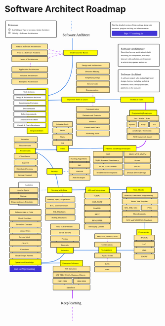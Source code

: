 # Software Architect Roadmap

<link href="style/main.css" rel="stylesheet">

<svg xmlns="http://www.w3.org/2000/svg" xmlns:xlink="http://www.w3.org/1999/xlink" viewBox="139 164 1385 2693" style="font-family: balsamiq"><path d="M742 2422Q742 2532.963733567918 742 2643.9274671358357" fill="none" stroke="rgb(153,0,255)" stroke-width="4" stroke-linecap="round" stroke-linejoin="round" stroke-dasharray="undefined"></path><path d="M429.38186770021423 2332.0281889433218Q515.284245485774 2330.642518100585 710 2328" fill="none" stroke="rgb(43,120,228)" stroke-width="4" stroke-linecap="round" stroke-linejoin="round" stroke-dasharray="undefined"></path><path d="M406.28014891204555 2313.7576048079814Q615.1961485554714 2357.2630872163213 682.3624122654047 2221.207300615662" fill="none" stroke="rgb(43,120,228)" stroke-width="4" stroke-linecap="round" stroke-linejoin="round" stroke-dasharray="undefined"></path><path d="M1054 2098Q1054 2231 1054 2364" fill="none" stroke="rgb(153,0,255)" stroke-width="4" stroke-linecap="round" stroke-linejoin="round" stroke-dasharray="0.8 12"></path><path d="M671.3818677002142 2215.0281889433218Q876.9842119232909 2214.6631107745243 1343.0079241118087 2215.0281889433218" fill="none" stroke="rgb(43,120,228)" stroke-width="4" stroke-linecap="round" stroke-linejoin="round" stroke-dasharray="undefined"></path><path d="M1380.7545731933146 1905.9693748011402Q1378.6521099691429 1991.9889387781457 1380.7545731933146 2183.8855680534584" fill="none" stroke="rgb(43,120,228)" stroke-width="4" stroke-linecap="round" stroke-linejoin="round" stroke-dasharray="undefined"></path><path d="M1043.7545731933146 1673.9693748011402Q1113.7832056095076 1675.6992074923985 1270.0079241118087 1674.028188943322" fill="none" stroke="rgb(43,120,228)" stroke-width="4" stroke-linecap="round" stroke-linejoin="round" stroke-dasharray="undefined"></path><rect x="1224.35" y="1652.35" width="219.3" height="299.3" rx="2" fill="rgb(255,255,255)" fill-opacity="1" stroke="rgb(0,0,0)" stroke-width="2.7"></rect><g class="clickable-group" data-group-id="111-web-and-mobile"><rect x="1224.35" y="1652.35" width="219.3" height="52.3" rx="2" fill="rgb(255,255,0)" fill-opacity="1" stroke="rgb(0,0,0)" stroke-width="2.7"></rect><text x="1284" y="1683" fill="rgb(0,0,0)" font-style="normal" font-weight="normal" font-size="18px"><tspan>Web, Mobile</tspan></text></g><g class="clickable-group done" data-group-id="101-web-and-mobile:react-vue-angular"><rect x="1184.35" y="1756.35" width="318.3" height="47.3" rx="2" fill="rgb(255,229,153)" fill-opacity="1" stroke="rgb(0,0,0)" stroke-width="2.7"></rect><text x="1265" y="1786.5" fill="rgb(0,0,0)" font-style="normal" font-weight="normal" font-size="18px"><tspan>React, Vue, Angular</tspan></text></g><g class="clickable-group" data-group-id="102-web-and-mobile:spa-ssr-ssg"><rect x="1184.35" y="1812.35" width="160.3" height="47.3" rx="2" fill="rgb(255,229,153)" fill-opacity="1" stroke="rgb(0,0,0)" stroke-width="2.7"></rect><text x="1205" y="1843" fill="rgb(0,0,0)" font-style="normal" font-weight="normal" font-size="18px"><tspan>SPA, SSR, SSG</tspan></text></g><g class="clickable-group" data-group-id="103-web-and-mobile:pwa"><rect x="1354.35" y="1812.35" width="148.3" height="47.3" rx="2" fill="rgb(255,229,153)" fill-opacity="1" stroke="rgb(0,0,0)" stroke-width="2.7"></rect><text x="1410" y="1843" fill="rgb(0,0,0)" font-style="normal" font-weight="normal" font-size="18px"><tspan>PWA</tspan></text></g><g class="clickable-group" data-group-id="104-web-and-mobile:microfrontends"><rect x="1184.35" y="1867.35" width="318.3" height="47.3" rx="2" fill="rgb(255,229,153)" fill-opacity="1" stroke="rgb(0,0,0)" stroke-width="2.7"></rect><text x="1282" y="1897.5" fill="rgb(0,0,0)" font-style="normal" font-weight="normal" font-size="18px"><tspan>Microfrontends</tspan></text></g><g class="clickable-group" data-group-id="105-web-and-mobile:w3c-and-whatwg-standards"><rect x="1184.35" y="1921.35" width="318.3" height="47.3" rx="2" fill="rgb(255,229,153)" fill-opacity="1" stroke="rgb(0,0,0)" stroke-width="2.7"></rect><text x="1221" y="1952" fill="rgb(0,0,0)" font-style="normal" font-weight="normal" font-size="18px"><tspan>W3C and WHATWG Standards</tspan></text></g><g class="clickable-group" data-group-id="100-web-and-mobile:reactive-functional-programming"><rect x="1184.35" y="1701.35" width="318.3" height="47.3" rx="2" fill="rgb(255,229,153)" fill-opacity="1" stroke="rgb(0,0,0)" stroke-width="2.7"></rect><text x="1205" y="1732" fill="rgb(0,0,0)" font-style="normal" font-weight="normal" font-size="18px"><tspan>Reactive, Functional Programming</tspan></text></g><path d="M694.0932204121098 1677.581704806792Q748.7021345143104 1678.2633508766066 870.4748156619451 1675.4729364269176" fill="none" stroke="rgb(43,120,228)" stroke-width="4" stroke-linecap="round" stroke-linejoin="round" stroke-dasharray="undefined"></path><rect x="859.35" y="1663.35" width="211.3" height="353.3" rx="2" fill="rgb(255,255,255)" fill-opacity="1" stroke="rgb(0,0,0)" stroke-width="2.7"></rect><g class="clickable-group" data-group-id="110-apis-and-integrations"><rect x="859.35" y="1651.35" width="211.3" height="54.3" rx="2" fill="rgb(255,255,0)" fill-opacity="1" stroke="rgb(0,0,0)" stroke-width="2.7"></rect><text x="877" y="1686" fill="rgb(0,0,0)" font-style="normal" font-weight="normal" font-size="18px"><tspan>APIs and Integrations</tspan></text></g><g class="clickable-group" data-group-id="102-apis-and-integrations:graphql"><rect x="846.35" y="1814.35" width="237.3" height="47.3" rx="2" fill="rgb(255,229,153)" fill-opacity="1" stroke="rgb(0,0,0)" stroke-width="2.7"></rect><text x="927" y="1845" fill="rgb(0,0,0)" font-style="normal" font-weight="normal" font-size="18px"><tspan>GraphQL</tspan></text></g><g class="clickable-group done" data-group-id="103-apis-and-integrations:rest"><rect x="846.35" y="1869.35" width="237.3" height="47.3" rx="2" fill="rgb(255,229,153)" fill-opacity="1" stroke="rgb(0,0,0)" stroke-width="2.7"></rect><text x="941" y="1899.5" fill="rgb(0,0,0)" font-style="normal" font-weight="normal" font-size="18px"><tspan>REST</tspan></text></g><g class="clickable-group" data-group-id="104-apis-and-integrations:bpm-bpel"><rect x="846.35" y="1924.35" width="237.3" height="47.3" rx="2" fill="rgb(255,229,153)" fill-opacity="1" stroke="rgb(0,0,0)" stroke-width="2.7"></rect><text x="918" y="1955" fill="rgb(0,0,0)" font-style="normal" font-weight="normal" font-size="18px"><tspan>BPM, BPEL</tspan></text></g><g class="clickable-group" data-group-id="101-apis-and-integrations:esb-soap"><rect x="846.35" y="1759.35" width="237.3" height="47.3" rx="2" fill="rgb(255,229,153)" fill-opacity="1" stroke="rgb(0,0,0)" stroke-width="2.7"></rect><text x="920" y="1790" fill="rgb(0,0,0)" font-style="normal" font-weight="normal" font-size="18px"><tspan>ESB, SOAP</tspan></text></g><g class="clickable-group done" data-group-id="100-apis-and-integrations:grpc"><rect x="846.35" y="1704.35" width="237.3" height="47.3" rx="2" fill="rgb(255,229,153)" fill-opacity="1" stroke="rgb(0,0,0)" stroke-width="2.7"></rect><text x="939" y="1735" fill="rgb(0,0,0)" font-style="normal" font-weight="normal" font-size="18px"><tspan>GRPC</tspan></text></g><g class="clickable-group done" data-group-id="105-apis-and-integrations:messaging-queues"><rect x="846.35" y="1980.35" width="237.3" height="47.3" rx="2" fill="rgb(255,229,153)" fill-opacity="1" stroke="rgb(0,0,0)" stroke-width="2.7"></rect><text x="885" y="2011" fill="rgb(0,0,0)" font-style="normal" font-weight="normal" font-size="18px"><tspan>Messaging Queues</tspan></text></g><path d="M582.0932204121098 1513.581704806792Q636.7021345143104 1514.2633508766066 758.4748156619451 1511.4729364269176" fill="none" stroke="rgb(43,120,228)" stroke-width="4" stroke-linecap="round" stroke-linejoin="round" stroke-dasharray="0.8 12"></path><path d="M1408 1150Q1415.2085557137132 1299.9296582413178 1288 1306" fill="none" stroke="rgb(153,0,255)" stroke-width="4" stroke-linecap="round" stroke-linejoin="round" stroke-dasharray="undefined"></path><rect x="1250.35" y="966.35" width="243.3" height="239.3" rx="2" fill="rgb(255,255,255)" fill-opacity="1" stroke="rgb(0,0,0)" stroke-width="2.7"></rect><path d="M387.09322041210976 1679.581704806792Q441.70213451431044 1680.2633508766066 563.4748156619451 1677.4729364269176" fill="none" stroke="rgb(43,120,228)" stroke-width="4" stroke-linecap="round" stroke-linejoin="round" stroke-dasharray="0.8 12"></path><path d="M398.09322041210976 1318.581704806792Q472.49265591513966 1320.7098535960308 638.4909788089725 1319.581704806792" fill="none" stroke="rgb(43,120,228)" stroke-width="4" stroke-linecap="round" stroke-linejoin="round" stroke-dasharray="undefined"></path><path d="M651 1677Q651 1739.5 651 1802" fill="none" stroke="rgb(153,0,255)" stroke-width="4" stroke-linecap="round" stroke-linejoin="round" stroke-dasharray="0.8 12"></path><path d="M402 1335Q597.9538120115807 1406.755495722054 619.0715143495341 1685.1126620594318" fill="none" stroke="rgb(43,120,228)" stroke-width="4" stroke-linecap="round" stroke-linejoin="round" stroke-dasharray="undefined"></path><path d="M682.6084088407856 1310.165286547757Q796.5946436467461 1308.3881800177705 1047.2100535168784 1304.975738430839" fill="none" stroke="rgb(43,120,228)" stroke-width="4" stroke-linecap="round" stroke-linejoin="round" stroke-dasharray="undefined"></path><path d="M1390 876Q1390 945.2150389265325 1390 1014.4300778530652" fill="none" stroke="rgb(153,0,255)" stroke-width="4" stroke-linecap="round" stroke-linejoin="round" stroke-dasharray="undefined"></path><path d="M947.3057619734931 873.3630596102762Q1112.8946654676631 875.2585066592922 1263.3445500205862 873.3630596102762" fill="none" stroke="rgb(43,120,228)" stroke-width="4" stroke-linecap="round" stroke-linejoin="round" stroke-dasharray="undefined"></path><path d="M924 770Q924 866.6166149251292 924 963.2332298502583" fill="none" stroke="rgb(153,0,255)" stroke-width="4" stroke-linecap="round" stroke-linejoin="round" stroke-dasharray="0.8 12"></path><path d="M367 509Q367.9159783798301 554.6537794232827 367 596.2001050528751" fill="none" stroke="rgb(153,0,255)" stroke-width="4" stroke-linecap="round" stroke-linejoin="round" stroke-dasharray="0.8 12"></path><path d="M676.6640266399708 467.913490598686Q571.305448228583 471.3633521406471 504.9526539432053 517.9959743019092" fill="none" stroke="rgb(153,0,255)" stroke-width="4" stroke-linecap="round" stroke-linejoin="round" stroke-dasharray="0.8 12"></path><path d="M744.5375022929974 327.1037923676955Q744.5717142554299 367.83178891965775 744.6413600360961 450.7423533290094" fill="none" stroke="rgb(43,120,228)" stroke-width="4" stroke-linecap="round" stroke-linejoin="round" stroke-dasharray="undefined"></path><path d="M506.367085308367 878.3630596102762Q678.097700881039 876.7503493525721 834.0496215380278 871.5341968799528" fill="none" stroke="rgb(43,120,228)" stroke-width="4" stroke-linecap="round" stroke-linejoin="round" stroke-dasharray="undefined"></path><path d="M742.4867195070642 455.03513764642855Q765.5859447421124 807.7777430198718 497.7980134141734 841.385726214151" fill="none" stroke="rgb(43,120,228)" stroke-width="4" stroke-linecap="round" stroke-linejoin="round" stroke-dasharray="undefined"></path><path d="M677.1865321496182 449.5556221830552Q585.4646408657449 450.0968061156219 509.5556221830552 415.26748150807646" fill="none" stroke="rgb(153,0,255)" stroke-width="4" stroke-linecap="round" stroke-linejoin="round" stroke-dasharray="0.8 12"></path><path d="M681 458Q585.2560991538837 459.9209656743318 498.12624195806234 458" fill="none" stroke="rgb(153,0,255)" stroke-width="4" stroke-linecap="round" stroke-linejoin="round" stroke-dasharray="0.8 12"></path><text x="654" y="307" fill="rgb(0,0,0)" font-style="normal" font-weight="normal" font-size="32px"><tspan>Software Architect</tspan></text><rect x="1080.35" y="180.35" width="437.3" height="138.3" rx="2" fill="rgb(255,255,255)" fill-opacity="1" stroke="rgb(0,0,0)" stroke-width="2.7"></rect><text x="1093" y="214.5" fill="rgb(0,0,0)" font-style="normal" font-weight="normal" font-size="17px"><tspan>Find the detailed version of this roadmap along with</tspan></text><text x="1093" y="242.5" fill="rgb(0,0,0)" font-style="normal" font-weight="normal" font-size="17px"><tspan>resources, progress tracking and other resources.</tspan></text><g class="clickable-group" data-group-id="ext_link:roadmap.sh"><rect x="1095.35" y="261.35" width="400.3" height="42.3" rx="2" fill="rgb(65,53,214)" fill-opacity="1" stroke="rgb(65,53,214)" stroke-width="2.7"></rect><g><text x="1276" y="289.5" fill="rgb(255,255,255)" font-style="normal" font-weight="normal" font-size="20px"><tspan>roadmap.sh</tspan></text><text x="1201" y="289.5" fill="rgb(255,255,255)" font-style="normal" font-weight="normal" font-size="20px"><tspan>https</tspan></text><text x="1248" y="287.5" fill="rgb(255,255,255)" font-style="normal" font-weight="bold" font-size="20px"><tspan>:</tspan></text><text x="1255" y="290.5" fill="rgb(255,255,255)" font-style="normal" font-weight="normal" font-size="20px"><tspan>/</tspan></text><text x="1263" y="290.5" fill="rgb(255,255,255)" font-style="normal" font-weight="normal" font-size="20px"><tspan>/</tspan></text></g></g><rect x="145.35" y="170.35" width="454.3" height="148.3" rx="2" fill="rgb(255,255,255)" fill-opacity="1" stroke="rgb(0,0,0)" stroke-width="2.7"></rect><g class="clickable-group" data-group-id="100-software-architect-basics"><rect x="663.35" y="431.35" width="300.3" height="47.3" rx="2" fill="rgb(255,255,0)" fill-opacity="1" stroke="rgb(0,0,0)" stroke-width="2.7"></rect><text x="721" y="461.5" fill="rgb(0,0,0)" font-style="normal" font-weight="normal" font-size="18px"><tspan>Understand the Basics</tspan></text></g><g class="clickable-group" data-group-id="100-software-architect-basics:what-is-software-architecture"><rect x="201.35" y="376.35" width="319.3" height="47.3" rx="2" fill="rgb(255,229,153)" fill-opacity="1" stroke="rgb(0,0,0)" stroke-width="2.7"></rect><text x="241" y="407" fill="rgb(0,0,0)" font-style="normal" font-weight="normal" font-size="18px"><tspan>What is Software Architecture</tspan></text></g><g class="clickable-group" data-group-id="101-software-architect-basics:what-is-software-architect"><rect x="201.35" y="431.35" width="319.3" height="47.3" rx="2" fill="rgb(255,229,153)" fill-opacity="1" stroke="rgb(0,0,0)" stroke-width="2.7"></rect><text x="247" y="462" fill="rgb(0,0,0)" font-style="normal" font-weight="normal" font-size="18px"><tspan>What is a Software Architect</tspan></text></g><text x="170" y="215.5" fill="rgb(0,0,0)" font-style="normal" font-weight="normal" font-size="20px"><tspan>References</tspan></text><rect x="1148.35" y="378.35" width="367.3" height="198.3" rx="2" fill="rgb(255,255,255)" fill-opacity="1" stroke="rgb(0,0,0)" stroke-width="2.7"></rect><text x="1173" y="426.5" fill="rgb(0,0,0)" font-style="normal" font-weight="normal" font-size="24px"><tspan>Software Architecture</tspan></text><text x="1173" y="456.5" fill="rgb(0,0,0)" font-style="normal" font-weight="normal" font-size="18px"><tspan>Describes how an application is built</tspan></text><text x="1173" y="486.5" fill="rgb(0,0,0)" font-style="normal" font-weight="normal" font-size="18px"><tspan>including its components, how they</tspan></text><text x="1173" y="516.5" fill="rgb(0,0,0)" font-style="normal" font-weight="normal" font-size="18px"><tspan>interact with eachother, environment</tspan></text><text x="1173" y="546.5" fill="rgb(0,0,0)" font-style="normal" font-weight="normal" font-size="18px"><tspan> in which they operate and so on.</tspan></text><rect x="1148.35" y="606.35" width="369.3" height="198.3" rx="2" fill="rgb(255,255,255)" fill-opacity="1" stroke="rgb(0,0,0)" stroke-width="2.7"></rect><text x="1173" y="655.5" fill="rgb(0,0,0)" font-style="normal" font-weight="normal" font-size="24px"><tspan>Software Architect</tspan></text><text x="1173" y="685.5" fill="rgb(0,0,0)" font-style="normal" font-weight="normal" font-size="18px"><tspan>A software expert who makes high level</tspan></text><text x="1173" y="714.5" fill="rgb(0,0,0)" font-style="normal" font-weight="normal" font-size="18px"><tspan>design choices, including technical </tspan></text><text x="1173" y="743.5" fill="rgb(0,0,0)" font-style="normal" font-weight="normal" font-size="18px"><tspan>standards, tools, design principles,</tspan></text><text x="1173" y="773.5" fill="rgb(0,0,0)" font-style="normal" font-weight="normal" font-size="18px"><tspan> platforms to be used, etc</tspan></text><g class="clickable-group" data-group-id="101-architect-responsibilities"><rect x="338.35" y="769.35" width="187.3" height="407.3" rx="2" fill="rgb(255,255,0)" fill-opacity="1" stroke="rgb(0,0,0)" stroke-width="2.7"></rect><text x="367" y="1156.5" fill="rgb(0,0,0)" font-style="normal" font-weight="normal" font-size="18px"><tspan>Responsibilities</tspan></text><rect x="220.35" y="783.35" width="285.3" height="42.3" rx="2" fill="rgb(255,255,255)" fill-opacity="1" stroke="rgb(0,0,0)" stroke-width="2.7"></rect><text x="305" y="810.5" fill="rgb(0,0,0)" font-style="normal" font-weight="normal" font-size="17px"><tspan>Tech decisions</tspan></text><rect x="220.35" y="832.35" width="285.3" height="42.3" rx="2" fill="rgb(255,255,255)" fill-opacity="1" stroke="rgb(0,0,0)" stroke-width="2.7"></rect><text x="240" y="860" fill="rgb(0,0,0)" font-style="normal" font-weight="normal" font-size="17px"><tspan>Design &amp; Architecture decisions</tspan></text><rect x="220.35" y="882.35" width="285.3" height="42.3" rx="2" fill="rgb(255,255,255)" fill-opacity="1" stroke="rgb(0,0,0)" stroke-width="2.7"></rect><text x="268" y="909.5" fill="rgb(0,0,0)" font-style="normal" font-weight="normal" font-size="17px"><tspan>Requirements Elicitation</tspan></text><rect x="220.35" y="931.35" width="285.3" height="42.3" rx="2" fill="rgb(255,255,255)" fill-opacity="1" stroke="rgb(0,0,0)" stroke-width="2.7"></rect><text x="304" y="958.5" fill="rgb(0,0,0)" font-style="normal" font-weight="normal" font-size="17px"><tspan>Documentation</tspan></text><rect x="220.35" y="981.35" width="285.3" height="42.3" rx="2" fill="rgb(255,255,255)" fill-opacity="1" stroke="rgb(0,0,0)" stroke-width="2.7"></rect><text x="285" y="1008.5" fill="rgb(0,0,0)" font-style="normal" font-weight="normal" font-size="17px"><tspan>Enforcing standards</tspan></text><rect x="220.35" y="1030.35" width="285.3" height="42.3" rx="2" fill="rgb(255,255,255)" fill-opacity="1" stroke="rgb(0,0,0)" stroke-width="2.7"></rect><text x="273" y="1057.5" fill="rgb(0,0,0)" font-style="normal" font-weight="normal" font-size="17px"><tspan>Collaborate with Others</tspan></text><rect x="220.35" y="1080.35" width="285.3" height="42.3" rx="2" fill="rgb(255,255,255)" fill-opacity="1" stroke="rgb(0,0,0)" stroke-width="2.7"></rect><text x="252" y="1107.5" fill="rgb(0,0,0)" font-style="normal" font-weight="normal" font-size="17px"><tspan>Consult &amp; Coach Developers</tspan></text></g><g class="clickable-group" data-group-id="102-important-skills"><rect x="646.35" y="850.35" width="296.3" height="47.3" rx="2" fill="rgb(255,255,0)" fill-opacity="1" stroke="rgb(0,0,0)" stroke-width="2.7"></rect><text x="696" y="879.5" fill="rgb(0,0,0)" font-style="normal" font-weight="normal" font-size="18px"><tspan>Important Skills to Learn</tspan></text></g><g class="clickable-group" data-group-id="100-important-skills:design-and-architecture"><rect x="776.35" y="543.35" width="296.3" height="47.3" rx="2" fill="rgb(255,229,153)" fill-opacity="1" stroke="rgb(0,0,0)" stroke-width="2.7"></rect><text x="826" y="573.5" fill="rgb(0,0,0)" font-style="normal" font-weight="normal" font-size="18px"><tspan>Design and Architecture</tspan></text></g><g class="clickable-group" data-group-id="101-important-skills:decision-making"><rect x="776.35" y="598.35" width="296.3" height="47.3" rx="2" fill="rgb(255,229,153)" fill-opacity="1" stroke="rgb(0,0,0)" stroke-width="2.7"></rect><text x="857" y="628.5" fill="rgb(0,0,0)" font-style="normal" font-weight="normal" font-size="18px"><tspan>Decision Making</tspan></text></g><g class="clickable-group" data-group-id="102-important-skills:simplifying-things"><rect x="776.35" y="653.35" width="296.3" height="47.3" rx="2" fill="rgb(255,229,153)" fill-opacity="1" stroke="rgb(0,0,0)" stroke-width="2.7"></rect><text x="854" y="683.5" fill="rgb(0,0,0)" font-style="normal" font-weight="normal" font-size="18px"><tspan>Simplifying things</tspan></text></g><g class="clickable-group done" data-group-id="103-important-skills:how-to-code"><rect x="776.35" y="708.35" width="296.3" height="47.3" rx="2" fill="rgb(255,229,153)" fill-opacity="1" stroke="rgb(0,0,0)" stroke-width="2.7"></rect><text x="872" y="738.5" fill="rgb(0,0,0)" font-style="normal" font-weight="normal" font-size="18px"><tspan>How to Code</tspan></text></g><g class="clickable-group" data-group-id="104-important-skills:documentation"><rect x="776.35" y="763.35" width="296.3" height="47.3" rx="2" fill="rgb(255,229,153)" fill-opacity="1" stroke="rgb(0,0,0)" stroke-width="2.7"></rect><text x="862" y="793.5" fill="rgb(0,0,0)" font-style="normal" font-weight="normal" font-size="18px"><tspan>Documentation</tspan></text></g><g class="clickable-group" data-group-id="105-important-skills:communication"><rect x="776.35" y="933.35" width="296.3" height="47.3" rx="2" fill="rgb(255,229,153)" fill-opacity="1" stroke="rgb(0,0,0)" stroke-width="2.7"></rect><text x="861" y="963.5" fill="rgb(0,0,0)" font-style="normal" font-weight="normal" font-size="18px"><tspan>Communication</tspan></text></g><g class="clickable-group" data-group-id="106-important-skills:estimate-and-evaluate"><rect x="776.35" y="988.35" width="296.3" height="47.3" rx="2" fill="rgb(255,229,153)" fill-opacity="1" stroke="rgb(0,0,0)" stroke-width="2.7"></rect><text x="833" y="1018.5" fill="rgb(0,0,0)" font-style="normal" font-weight="normal" font-size="18px"><tspan>Estimate and Evaluate</tspan></text></g><g class="clickable-group" data-group-id="107-important-skills:balance"><rect x="776.35" y="1042.35" width="296.3" height="47.3" rx="2" fill="rgb(255,229,153)" fill-opacity="1" stroke="rgb(0,0,0)" stroke-width="2.7"></rect><text x="891" y="1072.5" fill="rgb(0,0,0)" font-style="normal" font-weight="normal" font-size="18px"><tspan>Balance</tspan></text></g><g class="clickable-group" data-group-id="108-important-skills:consult-and-coach"><rect x="776.35" y="1096.35" width="296.3" height="47.3" rx="2" fill="rgb(255,229,153)" fill-opacity="1" stroke="rgb(0,0,0)" stroke-width="2.7"></rect><text x="847" y="1126.5" fill="rgb(0,0,0)" font-style="normal" font-weight="normal" font-size="18px"><tspan>Consult and Coach</tspan></text></g><g class="clickable-group" data-group-id="109-important-skills:marketing-skills"><rect x="776.35" y="1151.35" width="296.3" height="47.3" rx="2" fill="rgb(255,229,153)" fill-opacity="1" stroke="rgb(0,0,0)" stroke-width="2.7"></rect><text x="861" y="1181.5" fill="rgb(0,0,0)" font-style="normal" font-weight="normal" font-size="18px"><tspan>Marketing Skills</tspan></text></g><g class="clickable-group" data-group-id="102-software-architect-basics:levels-of-architecture"><rect x="202.35" y="488.35" width="319.3" height="47.3" rx="2" fill="rgb(255,229,153)" fill-opacity="1" stroke="rgb(0,0,0)" stroke-width="2.7"></rect><text x="273" y="518.5" fill="rgb(0,0,0)" font-style="normal" font-weight="normal" font-size="18px"><tspan>Levels of Architecture</tspan></text></g><g class="clickable-group" data-group-id="100-software-architect-basics:levels-of-architecture:application-architecture"><rect x="202.35" y="578.35" width="319.3" height="47.3" rx="2" fill="rgb(255,229,153)" fill-opacity="1" stroke="rgb(0,0,0)" stroke-width="2.7"></rect><text x="265" y="608.5" fill="rgb(0,0,0)" font-style="normal" font-weight="normal" font-size="18px"><tspan>Application Architecture</tspan></text></g><g class="clickable-group" data-group-id="101-software-architect-basics:levels-of-architecture:solution-architecture"><rect x="202.35" y="633.35" width="319.3" height="47.3" rx="2" fill="rgb(255,229,153)" fill-opacity="1" stroke="rgb(0,0,0)" stroke-width="2.7"></rect><text x="277" y="663.5" fill="rgb(0,0,0)" font-style="normal" font-weight="normal" font-size="18px"><tspan>Solution Architecture</tspan></text></g><g class="clickable-group" data-group-id="102-software-architect-basics:levels-of-architecture:enterprise-architecture"><rect x="202.35" y="688.35" width="319.3" height="47.3" rx="2" fill="rgb(255,229,153)" fill-opacity="1" stroke="rgb(0,0,0)" stroke-width="2.7"></rect><text x="267" y="718.5" fill="rgb(0,0,0)" font-style="normal" font-weight="normal" font-size="18px"><tspan>Enterprise Architecture</tspan></text></g><path d="M731.9176476128706 177.57322890837824Q733.1442822934625 205.29952871752732 735.6413600360961 261.7423533290094" fill="none" stroke="rgb(43,120,228)" stroke-width="4" stroke-linecap="round" stroke-linejoin="round" stroke-dasharray="0.8 12"></path><g class="clickable-group done" data-group-id="103-technical-skills"><rect x="1170.35" y="850.35" width="297.3" height="47.3" rx="2" fill="rgb(255,255,0)" fill-opacity="1" stroke="rgb(0,0,0)" stroke-width="2.7"></rect><text x="1257" y="879.5" fill="rgb(0,0,0)" font-style="normal" font-weight="normal" font-size="18px"><tspan>Technical Skills</tspan></text></g><rect x="239.35" y="1223.35" width="172.3" height="328.3" rx="2" fill="rgb(255,255,255)" fill-opacity="1" stroke="rgb(0,0,0)" stroke-width="2.7"></rect><g class="clickable-group done" data-group-id="100-architectures:serverless"><rect x="222.35" y="1203.35" width="207.3" height="47.3" rx="2" fill="rgb(255,229,153)" fill-opacity="1" stroke="rgb(0,0,0)" stroke-width="2.7"></rect><text x="282" y="1233.5" fill="rgb(0,0,0)" font-style="normal" font-weight="normal" font-size="18px"><tspan>Serverless</tspan></text></g><rect x="1016.35" y="1282.35" width="292.3" height="253.3" rx="2" fill="rgb(255,255,255)" fill-opacity="1" stroke="rgb(0,0,0)" stroke-width="2.7"></rect><rect x="602.35" y="1087.35" width="105.3" height="247.3" rx="2" fill="rgb(255,255,255)" fill-opacity="1" stroke="rgb(0,0,0)" stroke-width="2.7"></rect><g class="clickable-group done" data-group-id="103-architect-tools:atlassian-tools"><rect x="567.35" y="1068.35" width="175.3" height="47.3" rx="2" fill="rgb(255,229,153)" fill-opacity="1" stroke="rgb(0,0,0)" stroke-width="2.7"></rect><text x="595" y="1098.5" fill="rgb(0,0,0)" font-style="normal" font-weight="normal" font-size="18px"><tspan>Atlassian Tools</tspan></text></g><g class="clickable-group done" data-group-id="102-architect-tools:trello"><rect x="567.35" y="1124.35" width="175.3" height="47.3" rx="2" fill="rgb(255,229,153)" fill-opacity="1" stroke="rgb(0,0,0)" stroke-width="2.7"></rect><text x="630" y="1154.5" fill="rgb(0,0,0)" font-style="normal" font-weight="normal" font-size="18px"><tspan>Trello</tspan></text></g><g class="clickable-group done" data-group-id="101-architect-tools:slack"><rect x="567.35" y="1180.35" width="175.3" height="47.3" rx="2" fill="rgb(255,229,153)" fill-opacity="1" stroke="rgb(0,0,0)" stroke-width="2.7"></rect><text x="633" y="1210.5" fill="rgb(0,0,0)" font-style="normal" font-weight="normal" font-size="18px"><tspan>Slack</tspan></text></g><g class="clickable-group" data-group-id="113-management"><rect x="976.35" y="2154.35" width="156.3" height="126.3" rx="2" fill="rgb(255,255,0)" fill-opacity="1" stroke="rgb(0,0,0)" stroke-width="2.7"></rect><text x="1000" y="2218.5" fill="rgb(0,0,0)" font-style="normal" font-weight="normal" font-size="18px"><tspan>Management</tspan></text></g><g class="clickable-group" data-group-id="101-management:agile-scrum"><rect x="939.35" y="2240.35" width="231.3" height="44.3" rx="2" fill="rgb(255,229,153)" fill-opacity="1" stroke="rgb(0,0,0)" stroke-width="2.7"></rect><text x="1005" y="2269.5" fill="rgb(0,0,0)" font-style="normal" font-weight="normal" font-size="18px"><tspan>Agile, Scrum</tspan></text></g><g class="clickable-group" data-group-id="100-management:certifications"><rect x="939.35" y="2143.35" width="231.3" height="43.3" rx="2" fill="rgb(255,229,153)" fill-opacity="1" stroke="rgb(0,0,0)" stroke-width="2.7"></rect><text x="1001" y="2171.5" fill="rgb(0,0,0)" font-style="normal" font-weight="normal" font-size="18px"><tspan>Certifications</tspan></text></g><g class="clickable-group" data-group-id="100-management:agile-scrum:less"><rect x="939.35" y="2315.35" width="231.3" height="44.3" rx="2" fill="rgb(255,229,153)" fill-opacity="1" stroke="rgb(0,0,0)" stroke-width="2.7"></rect><text x="1033" y="2343.5" fill="rgb(0,0,0)" font-style="normal" font-weight="normal" font-size="18px"><tspan>LeSS</tspan></text></g><g class="clickable-group" data-group-id="101-management:agile-scrum:safe"><rect x="939.35" y="2365.35" width="231.3" height="44.3" rx="2" fill="rgb(255,229,153)" fill-opacity="1" stroke="rgb(0,0,0)" stroke-width="2.7"></rect><text x="1033" y="2393.5" fill="rgb(0,0,0)" font-style="normal" font-weight="normal" font-size="18px"><tspan>SaFE</tspan></text></g><g class="clickable-group" data-group-id="100-management:certifications:pmi-itil-prince2-rup"><rect x="939.35" y="2068.35" width="231.3" height="45.3" rx="2" fill="rgb(255,229,153)" fill-opacity="1" stroke="rgb(0,0,0)" stroke-width="2.7"></rect><text x="960" y="2098" fill="rgb(0,0,0)" font-style="normal" font-weight="normal" font-size="18px"><tspan>PMI, ITIL, Prince2, RUP</tspan></text></g><g class="clickable-group done" data-group-id="106-architect-tools"><rect x="602.35" y="1282.35" width="105.3" height="52.3" rx="2" fill="rgb(255,255,0)" fill-opacity="1" stroke="rgb(0,0,0)" stroke-width="2.7"></rect><text x="634" y="1315.5" fill="rgb(0,0,0)" font-style="normal" font-weight="normal" font-size="18px"><tspan>Tools</tspan></text></g><g class="clickable-group done" data-group-id="100-architect-tools:git"><rect x="567.35" y="1236.35" width="175.3" height="47.3" rx="2" fill="rgb(255,229,153)" fill-opacity="1" stroke="rgb(0,0,0)" stroke-width="2.7"></rect><text x="643" y="1266.5" fill="rgb(0,0,0)" font-style="normal" font-weight="normal" font-size="18px"><tspan>Git</tspan></text></g><g class="clickable-group" data-group-id="105-patterns-and-design-principles"><rect x="1016.35" y="1282.35" width="292.3" height="52.3" rx="2" fill="rgb(255,255,0)" fill-opacity="1" stroke="rgb(0,0,0)" stroke-width="2.7"></rect><text x="1037" y="1316" fill="rgb(0,0,0)" font-style="normal" font-weight="normal" font-size="18px"><tspan>Patterns and Design Principles</tspan></text></g><g class="clickable-group done" data-group-id="101-patterns-and-design-principles:mvc-mvp-mvvm"><rect x="1200.35" y="1334.35" width="237.3" height="47.3" rx="2" fill="rgb(255,229,153)" fill-opacity="1" stroke="rgb(0,0,0)" stroke-width="2.7"></rect><text x="1246" y="1365" fill="rgb(0,0,0)" font-style="normal" font-weight="normal" font-size="18px"><tspan>MVC, MVP, MVVM</tspan></text></g><g class="clickable-group" data-group-id="103-patterns-and-design-principles:actors"><rect x="1200.35" y="1389.35" width="237.3" height="47.3" rx="2" fill="rgb(255,229,153)" fill-opacity="1" stroke="rgb(0,0,0)" stroke-width="2.7"></rect><text x="1293" y="1419.5" fill="rgb(0,0,0)" font-style="normal" font-weight="normal" font-size="18px"><tspan>Actors</tspan></text></g><g class="clickable-group done" data-group-id="105-patterns-and-design-principles:solid"><rect x="1200.35" y="1444.35" width="237.3" height="47.3" rx="2" fill="rgb(255,229,153)" fill-opacity="1" stroke="rgb(0,0,0)" stroke-width="2.7"></rect><text x="1292" y="1474.5" fill="rgb(0,0,0)" font-style="normal" font-weight="normal" font-size="18px"><tspan>SOLID</tspan></text></g><g class="clickable-group" data-group-id="106-patterns-and-design-principles:ddd"><rect x="1200.35" y="1499.35" width="237.3" height="47.3" rx="2" fill="rgb(255,229,153)" fill-opacity="1" stroke="rgb(0,0,0)" stroke-width="2.7"></rect><text x="1228" y="1529.5" fill="rgb(0,0,0)" font-style="normal" font-weight="normal" font-size="18px"><tspan>Domain Driven Design</tspan></text></g><g class="clickable-group done" data-group-id="106-patterns-and-design-principles:tdd"><rect x="926.35" y="1499.35" width="264.3" height="47.3" rx="2" fill="rgb(255,229,153)" fill-opacity="1" stroke="rgb(0,0,0)" stroke-width="2.7"></rect><text x="956" y="1529.5" fill="rgb(0,0,0)" font-style="normal" font-weight="normal" font-size="18px"><tspan>Test Driven Development</tspan></text></g><g class="clickable-group done" data-group-id="100-patterns-and-design-principles:oop"><rect x="926.35" y="1334.35" width="265.3" height="47.3" rx="2" fill="rgb(255,229,153)" fill-opacity="1" stroke="rgb(0,0,0)" stroke-width="2.7"></rect><text x="1039" y="1365" fill="rgb(0,0,0)" font-style="normal" font-weight="normal" font-size="18px"><tspan>OOP</tspan></text></g><g class="clickable-group" data-group-id="102-patterns-and-design-principles:cqrs-eventual-consistency"><rect x="926.35" y="1389.35" width="264.3" height="47.3" rx="2" fill="rgb(255,229,153)" fill-opacity="1" stroke="rgb(0,0,0)" stroke-width="2.7"></rect><text x="942" y="1420" fill="rgb(0,0,0)" font-style="normal" font-weight="normal" font-size="18px"><tspan>CQRS, Eventual Consistency</tspan></text></g><g class="clickable-group" data-group-id="104-patterns-and-design-principles:acid-cap-theorem"><rect x="926.35" y="1444.35" width="264.3" height="47.3" rx="2" fill="rgb(255,229,153)" fill-opacity="1" stroke="rgb(0,0,0)" stroke-width="2.7"></rect><text x="978" y="1475" fill="rgb(0,0,0)" font-style="normal" font-weight="normal" font-size="18px"><tspan>ACID, CAP Theorem</tspan></text></g><g class="clickable-group" data-group-id="107-architectures"><rect x="239.35" y="1302.35" width="172.3" height="56.3" rx="2" fill="rgb(255,255,0)" fill-opacity="1" stroke="rgb(0,0,0)" stroke-width="2.7"></rect><text x="272" y="1335.5" fill="rgb(0,0,0)" font-style="normal" font-weight="normal" font-size="18px"><tspan>Architectures</tspan></text></g><g class="clickable-group" data-group-id="103-working-with-data:nosql-databases"><rect x="499.35" y="1901.35" width="266.3" height="47.3" rx="2" fill="rgb(255,229,153)" fill-opacity="1" stroke="rgb(0,0,0)" stroke-width="2.7"></rect><text x="557" y="1932" fill="rgb(0,0,0)" font-style="normal" font-weight="normal" font-size="18px"><tspan>NoSQL Databases</tspan></text></g><g class="clickable-group" data-group-id="102-working-with-data:sql-databases"><rect x="500.35" y="1847.35" width="264.3" height="47.3" rx="2" fill="rgb(255,229,153)" fill-opacity="1" stroke="rgb(0,0,0)" stroke-width="2.7"></rect><text x="569" y="1878" fill="rgb(0,0,0)" font-style="normal" font-weight="normal" font-size="18px"><tspan>SQL Databases</tspan></text></g><g class="clickable-group" data-group-id="101-working-with-data:etl-datawarehouses"><rect x="500.35" y="1793.35" width="265.3" height="47.3" rx="2" fill="rgb(255,229,153)" fill-opacity="1" stroke="rgb(0,0,0)" stroke-width="2.7"></rect><text x="544" y="1823.5" fill="rgb(0,0,0)" font-style="normal" font-weight="normal" font-size="18px"><tspan>ETL, Datawarehouses</tspan></text></g><g class="clickable-group" data-group-id="100-working-with-data:hadoop-spark-mapreduce"><rect x="500.35" y="1738.35" width="264.3" height="47.3" rx="2" fill="rgb(255,229,153)" fill-opacity="1" stroke="rgb(0,0,0)" stroke-width="2.7"></rect><text x="519" y="1768.5" fill="rgb(0,0,0)" font-style="normal" font-weight="normal" font-size="18px"><tspan>Hadoop, Spark, MapReduce</tspan></text></g><g class="clickable-group" data-group-id="103-working-with-data:analytics"><rect x="263.35" y="1608.35" width="185.3" height="210.3" rx="2" fill="rgb(255,255,255)" fill-opacity="1" stroke="rgb(0,0,0)" stroke-width="2.7"></rect><text x="320" y="1639.5" fill="rgb(0,0,0)" font-style="normal" font-weight="normal" font-size="18px"><tspan>Analytics</tspan></text></g><g class="clickable-group" data-group-id="109-working-with-data"><rect x="518.35" y="1655.35" width="219.3" height="47.3" rx="2" fill="rgb(255,255,0)" fill-opacity="1" stroke="rgb(0,0,0)" stroke-width="2.7"></rect><text x="555" y="1686" fill="rgb(0,0,0)" font-style="normal" font-weight="normal" font-size="18px"><tspan>Working with Data</tspan></text></g><g class="clickable-group" data-group-id="100-working-with-data:analytics:apache-spark"><rect x="180.35" y="1657.35" width="255.3" height="44.3" rx="2" fill="rgb(255,229,153)" fill-opacity="1" stroke="rgb(0,0,0)" stroke-width="2.7"></rect><text x="251" y="1686.5" fill="rgb(0,0,0)" font-style="normal" font-weight="normal" font-size="18px"><tspan>Apache Spark</tspan></text></g><g class="clickable-group" data-group-id="101-working-with-data:analytics:hadoop"><rect x="180.35" y="1709.35" width="255.3" height="44.3" rx="2" fill="rgb(255,229,153)" fill-opacity="1" stroke="rgb(0,0,0)" stroke-width="2.7"></rect><text x="275" y="1738.5" fill="rgb(0,0,0)" font-style="normal" font-weight="normal" font-size="18px"><tspan>Hadoop</tspan></text></g><g class="clickable-group" data-group-id="102-working-with-data:analytics:datawarehouses-principles"><rect x="180.35" y="1761.35" width="255.3" height="44.3" rx="2" fill="rgb(255,229,153)" fill-opacity="1" stroke="rgb(0,0,0)" stroke-width="2.7"></rect><text x="197" y="1791" fill="rgb(0,0,0)" font-style="normal" font-weight="normal" font-size="18px"><tspan>Datawarehouses Principles</tspan></text></g><g class="clickable-group done" data-group-id="104-programming-languages"><rect x="1250.35" y="966.35" width="243.3" height="52.3" rx="2" fill="rgb(255,255,0)" fill-opacity="1" stroke="rgb(0,0,0)" stroke-width="2.7"></rect><text x="1269" y="999" fill="rgb(0,0,0)" font-style="normal" font-weight="normal" font-size="18px"><tspan>Programming Languages</tspan></text></g><g class="clickable-group" data-group-id="101-programming-languages:python"><rect x="1227.35" y="1070.35" width="88.3" height="47.3" rx="2" fill="rgb(255,229,153)" fill-opacity="1" stroke="rgb(0,0,0)" stroke-width="2.7"></rect><text x="1246" y="1101" fill="rgb(0,0,0)" font-style="normal" font-weight="normal" font-size="18px"><tspan>Python</tspan></text></g><g class="clickable-group" data-group-id="102-programming-languages:ruby"><rect x="1329.35" y="1070.35" width="88.3" height="47.3" rx="2" fill="rgb(255,229,153)" fill-opacity="1" stroke="rgb(0,0,0)" stroke-width="2.7"></rect><text x="1353" y="1100.5" fill="rgb(0,0,0)" font-style="normal" font-weight="normal" font-size="18px"><tspan>Ruby</tspan></text></g><g class="clickable-group done" data-group-id="103-programming-languages:go"><rect x="1427.35" y="1070.35" width="88.3" height="47.3" rx="2" fill="rgb(255,229,153)" fill-opacity="1" stroke="rgb(0,0,0)" stroke-width="2.7"></rect><text x="1460" y="1100.5" fill="rgb(0,0,0)" font-style="normal" font-weight="normal" font-size="18px"><tspan>Go</tspan></text></g><g class="clickable-group" data-group-id="100-programming-languages:java-kotlin-scala"><rect x="1227.35" y="1015.35" width="284.3" height="47.3" rx="2" fill="rgb(255,229,153)" fill-opacity="1" stroke="rgb(0,0,0)" stroke-width="2.7"></rect><text x="1288" y="1046" fill="rgb(0,0,0)" font-style="normal" font-weight="normal" font-size="18px"><tspan>Java / Kotlin / Scala</tspan></text></g><g class="clickable-group done" data-group-id="104-programming-languages:javascript-typescript"><rect x="1227.35" y="1126.35" width="287.3" height="47.3" rx="2" fill="rgb(255,229,153)" fill-opacity="1" stroke="rgb(0,0,0)" stroke-width="2.7"></rect><text x="1277" y="1157" fill="rgb(0,0,0)" font-style="normal" font-weight="normal" font-size="18px"><tspan>JavaScript / TypeScript</tspan></text></g><g class="clickable-group done" data-group-id="105-programming-languages:dotnet-framework"><rect x="1227.35" y="1181.35" width="287.3" height="47.3" rx="2" fill="rgb(255,229,153)" fill-opacity="1" stroke="rgb(0,0,0)" stroke-width="2.7"></rect><text x="1278" y="1211.5" fill="rgb(0,0,0)" font-style="normal" font-weight="normal" font-size="18px"><tspan>.NET framework based</tspan></text></g><rect x="1314.35" y="2098.35" width="130.3" height="184.3" rx="2" fill="rgb(255,255,255)" fill-opacity="1" stroke="rgb(0,0,0)" stroke-width="2.7"></rect><g class="clickable-group" data-group-id="101-architect-frameworks:iaf"><rect x="1290.35" y="2136.35" width="182.3" height="47.3" rx="2" fill="rgb(255,229,153)" fill-opacity="1" stroke="rgb(0,0,0)" stroke-width="2.7"></rect><text x="1366" y="2166.5" fill="rgb(0,0,0)" font-style="normal" font-weight="normal" font-size="18px"><tspan>IAF</tspan></text></g><g class="clickable-group" data-group-id="101-architect-frameworks:uml"><rect x="1290.35" y="2192.35" width="182.3" height="47.3" rx="2" fill="rgb(255,229,153)" fill-opacity="1" stroke="rgb(0,0,0)" stroke-width="2.7"></rect><text x="1360" y="2222.5" fill="rgb(0,0,0)" font-style="normal" font-weight="normal" font-size="18px"><tspan>UML</tspan></text></g><g class="clickable-group" data-group-id="112-architect-frameworks"><rect x="1314.35" y="2028.35" width="130.3" height="52.3" rx="2" fill="rgb(255,255,0)" fill-opacity="1" stroke="rgb(0,0,0)" stroke-width="2.7"></rect><text x="1330" y="2061.5" fill="rgb(0,0,0)" font-style="normal" font-weight="normal" font-size="18px"><tspan>Frameworks</tspan></text></g><g class="clickable-group" data-group-id="102-architect-frameworks:togaf"><rect x="1290.35" y="2248.35" width="182.3" height="47.3" rx="2" fill="rgb(255,229,153)" fill-opacity="1" stroke="rgb(0,0,0)" stroke-width="2.7"></rect><text x="1350" y="2278.5" fill="rgb(0,0,0)" font-style="normal" font-weight="normal" font-size="18px"><tspan>TOGAF</tspan></text></g><rect x="743.35" y="1395.35" width="123.3" height="175.3" rx="2" fill="rgb(255,255,255)" fill-opacity="1" stroke="rgb(0,0,0)" stroke-width="2.7"></rect><g class="clickable-group done" data-group-id="100-security:hashing-algorithms"><rect x="711.35" y="1377.35" width="186.3" height="47.3" rx="2" fill="rgb(255,229,153)" fill-opacity="1" stroke="rgb(0,0,0)" stroke-width="2.7"></rect><text x="726" y="1407.5" fill="rgb(0,0,0)" font-style="normal" font-weight="normal" font-size="18px"><tspan>Hashing Algorithms</tspan></text></g><g class="clickable-group done" data-group-id="101-security:pki"><rect x="711.35" y="1433.35" width="187.3" height="47.3" rx="2" fill="rgb(255,229,153)" fill-opacity="1" stroke="rgb(0,0,0)" stroke-width="2.7"></rect><text x="790" y="1464" fill="rgb(0,0,0)" font-style="normal" font-weight="normal" font-size="18px"><tspan>PKI</tspan></text></g><g class="clickable-group" data-group-id="102-security:owasp"><rect x="711.35" y="1488.35" width="187.3" height="47.3" rx="2" fill="rgb(255,229,153)" fill-opacity="1" stroke="rgb(0,0,0)" stroke-width="2.7"></rect><text x="775" y="1519" fill="rgb(0,0,0)" font-style="normal" font-weight="normal" font-size="18px"><tspan>OWASP</tspan></text></g><g class="clickable-group" data-group-id="108-security"><rect x="514.35" y="1486.35" width="138.3" height="52.3" rx="2" fill="rgb(255,255,0)" fill-opacity="1" stroke="rgb(0,0,0)" stroke-width="2.7"></rect><text x="551" y="1519.5" fill="rgb(0,0,0)" font-style="normal" font-weight="normal" font-size="18px"><tspan>Security</tspan></text></g><g class="clickable-group" data-group-id="103-security:auth-strategies"><rect x="711.35" y="1544.35" width="187.3" height="47.3" rx="2" fill="rgb(255,229,153)" fill-opacity="1" stroke="rgb(0,0,0)" stroke-width="2.7"></rect><text x="743" y="1574.5" fill="rgb(0,0,0)" font-style="normal" font-weight="normal" font-size="18px"><tspan>Auth Strategies</tspan></text></g><rect x="668.35" y="2314.35" width="130.3" height="247.3" rx="2" fill="rgb(255,255,255)" fill-opacity="1" stroke="rgb(0,0,0)" stroke-width="2.7"></rect><g class="clickable-group" data-group-id="103-enterprise-software:ibm-bpm"><rect x="749.35" y="2467.35" width="149.3" height="47.3" rx="2" fill="rgb(255,229,153)" fill-opacity="1" stroke="rgb(0,0,0)" stroke-width="2.7"></rect><text x="785" y="2498" fill="rgb(0,0,0)" font-style="normal" font-weight="normal" font-size="18px"><tspan>IBM BPM</tspan></text></g><g class="clickable-group" data-group-id="102-enterprise-software:emc-dms"><rect x="568.35" y="2467.35" width="171.3" height="47.3" rx="2" fill="rgb(255,229,153)" fill-opacity="1" stroke="rgb(0,0,0)" stroke-width="2.7"></rect><text x="611" y="2497.5" fill="rgb(0,0,0)" font-style="normal" font-weight="normal" font-size="18px"><tspan>EMC DMS</tspan></text></g><g class="clickable-group" data-group-id="116-enterprise-software"><rect x="633.35" y="2305.35" width="200.3" height="52.3" rx="2" fill="rgb(255,255,0)" fill-opacity="1" stroke="rgb(0,0,0)" stroke-width="2.7"></rect><text x="653" y="2338.5" fill="rgb(0,0,0)" font-style="normal" font-weight="normal" font-size="18px"><tspan>Enterprise Software</tspan></text></g><g class="clickable-group" data-group-id="101-enterprise-software:sap-epr-hana-business-objects"><rect x="569.35" y="2411.35" width="329.3" height="47.3" rx="2" fill="rgb(255,229,153)" fill-opacity="1" stroke="rgb(0,0,0)" stroke-width="2.7"></rect><text x="593" y="2442" fill="rgb(0,0,0)" font-style="normal" font-weight="normal" font-size="18px"><tspan>SAP EPR, HANA, Business Objects</tspan></text></g><rect x="602.35" y="2107.35" width="147.3" height="134.3" rx="2" fill="rgb(255,255,255)" fill-opacity="1" stroke="rgb(0,0,0)" stroke-width="2.7"></rect><g class="clickable-group" data-group-id="102-networks:proxies"><rect x="546.35" y="2089.35" width="258.3" height="47.3" rx="2" fill="rgb(255,229,153)" fill-opacity="1" stroke="rgb(0,0,0)" stroke-width="2.7"></rect><text x="646" y="2120" fill="rgb(0,0,0)" font-style="normal" font-weight="normal" font-size="18px"><tspan>Proxies</tspan></text></g><g class="clickable-group" data-group-id="114-networks"><rect x="602.35" y="2189.35" width="147.3" height="52.3" rx="2" fill="rgb(255,255,0)" fill-opacity="1" stroke="rgb(0,0,0)" stroke-width="2.7"></rect><text x="637" y="2222.5" fill="rgb(0,0,0)" font-style="normal" font-weight="normal" font-size="18px"><tspan>Networks</tspan></text></g><rect x="206.35" y="1930.35" width="228.3" height="439.3" rx="2" fill="rgb(255,255,255)" fill-opacity="1" stroke="rgb(0,0,0)" stroke-width="2.7"></rect><g class="clickable-group" data-group-id="115-operations-knowledge"><rect x="182.35" y="2295.35" width="281.3" height="52.3" rx="2" fill="rgb(255,255,0)" fill-opacity="1" stroke="rgb(0,0,0)" stroke-width="2.7"></rect><text x="230" y="2328.5" fill="rgb(0,0,0)" font-style="normal" font-weight="normal" font-size="18px"><tspan>Operations Knowledge</tspan></text></g><g class="clickable-group done" data-group-id="100-operations-knowledge:infrastructure-as-code"><rect x="182.35" y="1851.35" width="281.3" height="47.3" rx="2" fill="rgb(255,229,153)" fill-opacity="1" stroke="rgb(0,0,0)" stroke-width="2.7"></rect><text x="231" y="1881.5" fill="rgb(0,0,0)" font-style="normal" font-weight="normal" font-size="18px"><tspan>Infrastructure as Code</tspan></text></g><g class="clickable-group done" data-group-id="101-operations-knowledge:cloud-providers"><rect x="182.35" y="1906.35" width="281.3" height="47.3" rx="2" fill="rgb(255,229,153)" fill-opacity="1" stroke="rgb(0,0,0)" stroke-width="2.7"></rect><text x="258" y="1937" fill="rgb(0,0,0)" font-style="normal" font-weight="normal" font-size="18px"><tspan>Cloud Providers</tspan></text></g><g class="clickable-group done" data-group-id="102-operations-knowledge:serverless-concepts"><rect x="182.35" y="1962.35" width="281.3" height="47.3" rx="2" fill="rgb(255,229,153)" fill-opacity="1" stroke="rgb(0,0,0)" stroke-width="2.7"></rect><text x="238" y="1992.5" fill="rgb(0,0,0)" font-style="normal" font-weight="normal" font-size="18px"><tspan>Serverless Concepts</tspan></text></g><g class="clickable-group" data-group-id="103-operations-knowledge:linux-unix"><rect x="182.35" y="2017.35" width="281.3" height="47.3" rx="2" fill="rgb(255,229,153)" fill-opacity="1" stroke="rgb(0,0,0)" stroke-width="2.7"></rect><text x="274" y="2048" fill="rgb(0,0,0)" font-style="normal" font-weight="normal" font-size="18px"><tspan>Linux / Unix</tspan></text></g><g class="clickable-group done" data-group-id="104-operations-knowledge:service-mesh"><rect x="182.35" y="2073.35" width="281.3" height="47.3" rx="2" fill="rgb(255,229,153)" fill-opacity="1" stroke="rgb(0,0,0)" stroke-width="2.7"></rect><text x="267" y="2103.5" fill="rgb(0,0,0)" font-style="normal" font-weight="normal" font-size="18px"><tspan>Service Mesh</tspan></text></g><g class="clickable-group done" data-group-id="105-operations-knowledge:ci-cd"><rect x="182.35" y="2128.35" width="281.3" height="47.3" rx="2" fill="rgb(255,229,153)" fill-opacity="1" stroke="rgb(0,0,0)" stroke-width="2.7"></rect><text x="291" y="2159" fill="rgb(0,0,0)" font-style="normal" font-weight="normal" font-size="18px"><tspan>CI / CD</tspan></text></g><g class="clickable-group done" data-group-id="106-operations-knowledge:containers"><rect x="182.35" y="2184.35" width="281.3" height="47.3" rx="2" fill="rgb(255,229,153)" fill-opacity="1" stroke="rgb(0,0,0)" stroke-width="2.7"></rect><text x="278" y="2214.5" fill="rgb(0,0,0)" font-style="normal" font-weight="normal" font-size="18px"><tspan>Containers</tspan></text></g><g class="clickable-group" data-group-id="107-operations-knowledge:cloud-design-patterns"><rect x="182.35" y="2239.35" width="281.3" height="47.3" rx="2" fill="rgb(255,229,153)" fill-opacity="1" stroke="rgb(0,0,0)" stroke-width="2.7"></rect><text x="231" y="2270" fill="rgb(0,0,0)" font-style="normal" font-weight="normal" font-size="18px"><tspan>Cloud Design Patterns</tspan></text></g><g class="clickable-group done" data-group-id="101-architectures:microservices"><rect x="222.35" y="1258.35" width="207.3" height="47.3" rx="2" fill="rgb(255,229,153)" fill-opacity="1" stroke="rgb(0,0,0)" stroke-width="2.7"></rect><text x="269" y="1288.5" fill="rgb(0,0,0)" font-style="normal" font-weight="normal" font-size="18px"><tspan>Microservices</tspan></text></g><g class="clickable-group" data-group-id="102-architectures:client-server-architecture"><rect x="222.35" y="1354.35" width="207.3" height="47.3" rx="2" fill="rgb(255,229,153)" fill-opacity="1" stroke="rgb(0,0,0)" stroke-width="2.7"></rect><text x="271" y="1385" fill="rgb(0,0,0)" font-style="normal" font-weight="normal" font-size="18px"><tspan>Client/Server</tspan></text></g><g class="clickable-group" data-group-id="103-architectures:layered-architecture"><rect x="222.35" y="1410.35" width="207.3" height="47.3" rx="2" fill="rgb(255,229,153)" fill-opacity="1" stroke="rgb(0,0,0)" stroke-width="2.7"></rect><text x="293" y="1440.5" fill="rgb(0,0,0)" font-style="normal" font-weight="normal" font-size="18px"><tspan>Layered</tspan></text></g><g class="clickable-group" data-group-id="104-architectures:distributed-systems"><rect x="222.35" y="1466.35" width="207.3" height="47.3" rx="2" fill="rgb(255,229,153)" fill-opacity="1" stroke="rgb(0,0,0)" stroke-width="2.7"></rect><text x="245" y="1496.5" fill="rgb(0,0,0)" font-style="normal" font-weight="normal" font-size="18px"><tspan>Distributed Systems</tspan></text></g><g class="clickable-group" data-group-id="105-architectures:service-oriented"><rect x="222.35" y="1521.35" width="207.3" height="47.3" rx="2" fill="rgb(255,229,153)" fill-opacity="1" stroke="rgb(0,0,0)" stroke-width="2.7"></rect><text x="257" y="1551.5" fill="rgb(0,0,0)" font-style="normal" font-weight="normal" font-size="18px"><tspan>Service Oriented</tspan></text></g><g class="clickable-group" data-group-id="104-enterprise-software:salesforce"><rect x="569.35" y="2523.35" width="329.3" height="47.3" rx="2" fill="rgb(255,229,153)" fill-opacity="1" stroke="rgb(0,0,0)" stroke-width="2.7"></rect><text x="690" y="2553.5" fill="rgb(0,0,0)" font-style="normal" font-weight="normal" font-size="18px"><tspan>Salesforce</tspan></text></g><g class="clickable-group" data-group-id="100-architect-frameworks:babok"><rect x="1290.35" y="2080.35" width="182.3" height="47.3" rx="2" fill="rgb(255,229,153)" fill-opacity="1" stroke="rgb(0,0,0)" stroke-width="2.7"></rect><text x="1349" y="2110.5" fill="rgb(0,0,0)" font-style="normal" font-weight="normal" font-size="18px"><tspan>BABOK</tspan></text></g><g class="clickable-group" data-group-id="103-networks:firewalls"><rect x="546.35" y="2144.35" width="258.3" height="47.3" rx="2" fill="rgb(255,229,153)" fill-opacity="1" stroke="rgb(0,0,0)" stroke-width="2.7"></rect><text x="640" y="2174.5" fill="rgb(0,0,0)" font-style="normal" font-weight="normal" font-size="18px"><tspan>Firewalls</tspan></text></g><g class="clickable-group" data-group-id="100-networks:osi-tcp-ip-model"><rect x="546.35" y="1980.35" width="258.3" height="47.3" rx="2" fill="rgb(255,229,153)" fill-opacity="1" stroke="rgb(0,0,0)" stroke-width="2.7"></rect><text x="599" y="2011" fill="rgb(0,0,0)" font-style="normal" font-weight="normal" font-size="18px"><tspan>OSI, TCP/IP Model</tspan></text></g><g class="clickable-group done" data-group-id="101-networks:http-https"><rect x="546.35" y="2034.35" width="258.3" height="47.3" rx="2" fill="rgb(255,229,153)" fill-opacity="1" stroke="rgb(0,0,0)" stroke-width="2.7"></rect><text x="621" y="2065" fill="rgb(0,0,0)" font-style="normal" font-weight="normal" font-size="18px"><tspan>HTTP, HTTPS</tspan></text></g><g class="clickable-group" data-group-id="ext_link:roadmap.sh/devops"><rect x="184.35" y="2356.35" width="281.3" height="52.3" rx="2" fill="rgb(65,53,214)" fill-opacity="1" stroke="rgb(65,53,214)" stroke-width="2.7"></rect><text x="220" y="2390.5" fill="rgb(255,255,255)" font-style="normal" font-weight="normal" font-size="20px"><tspan>Visit DevOps Roadmap</tspan></text></g><g class="clickable-group" data-group-id="100-enterprise-software:ms-dynamics"><rect x="569.35" y="2357.35" width="329.3" height="47.3" rx="2" fill="rgb(255,229,153)" fill-opacity="1" stroke="rgb(0,0,0)" stroke-width="2.7"></rect><text x="678" y="2387.5" fill="rgb(0,0,0)" font-style="normal" font-weight="normal" font-size="18px"><tspan>MS Dynamics</tspan></text></g><text x="640" y="2697.5" fill="rgb(0,0,0)" font-style="normal" font-weight="normal" font-size="32px"><tspan>Keep learning</tspan></text><path d="M741 2725Q741 2788.4959603516063 741 2851.991920703212" fill="none" stroke="rgb(153,0,255)" stroke-width="4" stroke-linecap="round" stroke-linejoin="round" stroke-dasharray="0.8 12"></path><g class="clickable-group" data-group-id="ext_link:medium.com/hackernoon/38-actions-and-insights-to-become-a-better-software-architect-f135e2de9a1b"><text x="204" y="257.5" fill="rgb(0,0,0)" font-style="normal" font-weight="normal" font-size="18px"><tspan>Kai Niklas’s Tips to become a better Architect</tspan></text><circle cx="181" cy="248" r="10" fill="rgb(255,255,255)"></circle><circle cx="181" cy="248" r="10" fill="rgb(153,153,153)"></circle><path d="M175.5 248L179.5 252 186 245.5" fill="none" stroke="#fff" stroke-width="3.5" stroke-linecap="round" stroke-linejoin="round"></path></g><g class="clickable-group" data-group-id="ext_link:amazon.ae/Fundamentals-Software-Architecture-Engineering-Approach/dp/1492043451"><text x="204" y="286.5" fill="rgb(0,0,0)" font-style="normal" font-weight="normal" font-size="18px"><tspan>OReilly - Software Architecture</tspan></text><circle cx="181" cy="278" r="10" fill="rgb(255,255,255)"></circle><circle cx="181" cy="278" r="10" fill="rgb(153,153,153)"></circle><path d="M175.5 278L179.5 282 186 275.5" fill="none" stroke="#fff" stroke-width="3.5" stroke-linecap="round" stroke-linejoin="round"></path></g></svg>